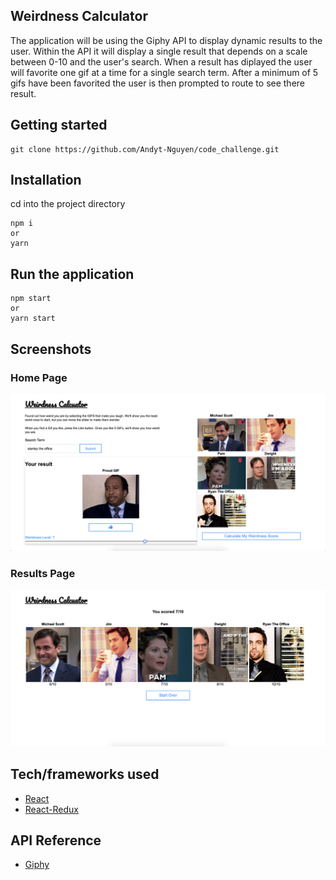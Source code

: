 ## Weirdness Calculator
The application will be using the Giphy API to display dynamic results to the user. Within the API
it will display a single result that depends on a scale between 0-10 and the user's search. When 
a result has diplayed the user will favorite one gif at a time for a single search term. After a
minimum of 5 gifs have been favorited the user is then prompted to route to see there result.

## Getting started
```
git clone https://github.com/Andyt-Nguyen/code_challenge.git 
```

## Installation
cd into the project directory
```
npm i 
or 
yarn
```

## Run the application
```
npm start 
or 
yarn start
```

## Screenshots
### Home Page
![Homepage](/src/assets/images/homepage.png)
### Results Page
![Resultpage](/src/assets/images/resultpage.png)

## Tech/frameworks used
- [React](https://reactjs.org/)
- [React-Redux](https://react-redux.js.org/)

## API Reference
- [Giphy](https://developers.giphy.com/)

